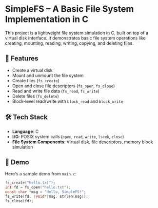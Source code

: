 # SimpleFS – A Basic File System Implementation in C

This project is a lightweight file system simulation in C, built on top of a virtual disk interface. It demonstrates basic file system operations like creating, mounting, reading, writing, copying, and deleting files.

## 📁 Features

- Create a virtual disk
- Mount and unmount the file system
- Create files (`fs_create`)
- Open and close file descriptors (`fs_open`, `fs_close`)
- Read and write file data (`fs_read`, `fs_write`)
- Delete files (`fs_delete`)
- Block-level read/write with `block_read` and `block_write`

## 🛠️ Tech Stack

- **Language**: C
- **I/O**: POSIX system calls (`open`, `read`, `write`, `lseek`, `close`)
- **File System Components**: Virtual disk, file descriptors, memory block simulation

## 🚀 Demo

Here's a sample demo from `main.c`:
```c
fs_create("hello.txt");
int fd = fs_open("hello.txt");
const char *msg = "Hello, SimpleFS!";
fs_write(fd, (void*)msg, strlen(msg));
fs_close(fd);
